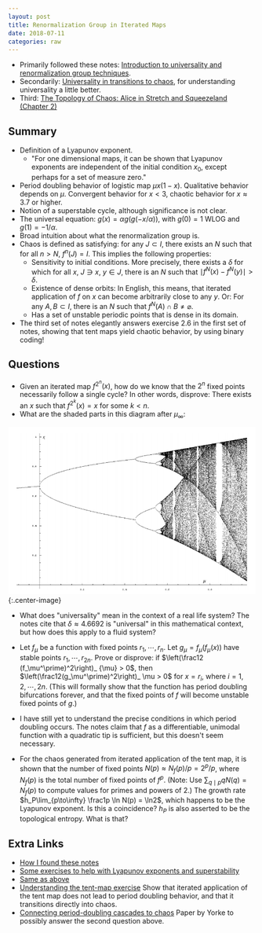 ```yaml
---
layout: post
title: Renormalization Group in Iterated Maps
date: 2018-07-11
categories: raw
---
```


 * Primarily followed these notes: [Introduction to universality and renormalization
group techniques](https://arxiv.org/pdf/1210.2262.pdf).
 * Secondarily: [Universality in transitions to
chaos](http://www.cns.gatech.edu/PHYS-4267/UFO.pdf), for understanding universality a little better.
 * Third: [The Topology of Chaos: Alice in Stretch and Squeezeland (Chapter 2)](http://csc.ucdavis.edu/~chaos/courses/ncaso/Readings/ch2.pdf)

## Summary

 * Definition of a Lyapunov exponent. 
   * "For one dimensional maps, it can be shown that Lyapunov exponents are independent of the initial condition $x_0$, except perhaps for a set of measure zero."
 * Period doubling behavior of logistic map $\mu x(1-x)$. Qualitative behavior depends on $\mu$. Convergent behavior for $x<3$, chaotic behavior for $x \approx 3.7$ or higher.
 * Notion of a superstable cycle, although significance is not clear.
 * The universal equation: $g(x) = \alpha g(g(-x/\alpha))$, with $g(0) = 1$ WLOG and $g(1) = -1/\alpha$.
 * Broad intuition about what the renormalization group is.
 * Chaos is defined as satisfying: for any $J\subset I$, there exists an $N$ such that for all $n>N$, $f^n(J) = I$. This implies the following properties:
   * Sensitivity to initial conditions. More precisely, there exists a $\delta$ for which for all $x$, $J\ni x$, $y\in J$, there is an $N$ such that $\mid f^N(x)-f^N(y)\mid>\delta$.
   * Existence of dense orbits: In English, this means, that iterated application of $f$ on $x$ can become arbitrarily close to any $y$. Or: For any $A,B\subset I$, there is an $N$ such that $f^N(A) \cap B \neq \varnothing$.
   * Has a set of unstable periodic points that is dense in its domain.
 * The third set of notes elegantly answers exercise 2.6 in the first set of notes, showing that tent maps yield chaotic behavior, by using binary coding!

## Questions

 * Given an iterated map $f^{2^n}(x)$, how do we know that the $2^n$ fixed points necessarily follow a single cycle? In other words, disprove: There exists an $x$ such that $f^{2^k}(x) = x$ for some $k <  n$.
 * What are the shaded parts in this diagram after $\mu_{\infty}$:

 ![Bifurcations of Logistic Map](/assets/renorm_bifurc.png){:.center-image}

 * What does "universality" mean in the context of a real life system? The notes cite that $\delta \approx 4.6692$ is "universal" in this mathematical context, but how does this apply to a fluid system?

 * Let $f_\mu$ be a function with fixed points $r_1, \cdots, r_{n}$. Let $g_\mu = f_\mu(f_\mu(x))$ have stable points $r_1,\cdots, r_{2n}$. Prove or disprove: if $\left(\frac12 (f_\mu^\prime)^2\right)_ {\mu} > 0$, then $\left(\frac12(g_\mu^\prime)^2\right)_ \mu > 0$ for $x=r_i$, where $i=1,2,\cdots, 2n$. (This will formally show that the function has period doubling bifurcations forever, and that the fixed points of $f$ will become unstable fixed points of $g$.)

 * I have still yet to understand the precise conditions in which period doubling occurs. The notes claim that $f$ as a differentiable, unimodal function with a quadratic tip is sufficient, but this doesn't seem necessary.

 * For the chaos generated from iterated application of the tent map, it is shown that the number of fixed points $N(p) \approx N_f(p)/p = 2^p/p$, where $N_f(p)$ is the total number of fixed points of $f^p$. (Note: Use $\sum_{q\mid p} q N(q) = N_f(p)$ to compute values for primes and powers of $2$.) The growth rate $h_P\lim_{p\to\infty} \frac1p \ln N(p) = \ln2$, which happens to be the Lyapunov exponent. Is this a coincidence? $h_P$ is also asserted to be the topological entropy. What is that?

## Extra Links

 * [How I found these notes](https://calculatedcontent.com/2015/04/01/why-deep-learning-works-ii-the-renormalization-group/)
 * [Some exercises to help with Lyapunov exponents and superstability](https://www.math.ucdavis.edu/~romik/teaching-pages/mat119b/119b-hw7-solutions.pdf)
 * [Same as above](https://www.math.ubc.ca/~andrewr/620341/assignments/assignment2_solutions.pdf)
 * [Understanding the tent-map exercise](http://oldwww.ma.man.ac.uk/~pag/dynsyst/2-itineraries.pdf) Show that iterated application of the tent map does not lead to period doubling behavior, and that it transitions directly into chaos.
 * [Connecting period-doubling cascades to chaos](https://arxiv.org/pdf/1002.3363.pdf) Paper by Yorke to possibly answer the second question above.

<!-- 
 Raw Notes:

 (Page 12): The last two paragraphs on the page confuse me. Also why is mu < 4 (Answer: To make sure that f: [0,1] -> [0,1]
If there are four fixed points of f^4(x), how do we know that they appear in a 4 cycle? Is it just topologically impossible to be two 2-cycles?
Also, why is this 4-cycle attractive? Why not repulsive?
What's all of the shady stuff on the bifurcation diagram after ~3.55ish?
(Remember, the y-axis shows the values of the fixed points)
What are all of the pseudo-lines in the >3.6 area?
Still need to understand what the Lyapunov exponent actually is. I think I'm misunderstanding it. (Do the exercises)
Verify Figure 6.
Exercise 2.1 answers my question about why there's only "one" Lyapunov exponent for the most part. If two functions are pieced together unnaturally, then of course not, but because the Lyapunov exponent ends up being the sum of log(f'(x_n)), and x_n -> stable points. What if there are two stable points naturally, like -x(x-1)(x+2)? (Only holds for the same neighborhood)
Wait how is a Lyapunov exponent defined for a cycle/periodic behavior?

Not clear why superstable orbits ~ when Figure 6 goes to -infty. Namely, show that gamma(mu) = -infty iff (F^n)'(x)=0

Universality
-------------

Would really like to understand the story of how universality of delta applies to turbulence or something real

[Meta: I like the writing style of this. It shows the cool parts, and then talks about the assumptions made ("we are not going to talk about how regular it needs to be"). Math textbooks often present in the other order.]

2.5: Why don't we have maps with 2^n periodic points decompose into two separate cycles? (Probably some kind of topological/algebraic argument)
2.6: Found this: http://csc.ucdavis.edu/~chaos/courses/ncaso/Readings/ch2.pdf

RG Introduction
------------------
When are the conditions 3.4 true? What are the assumptions being made?
	What if the function isn't even?
	Unpack the quadratic tip assumption
	Why is a<b needed?
Why is function space U an infinite dimensional space?
Shouldn't it be mapping 2^{n-1} to 2^{n} periods?
	No: Consider the fixed points x1 ... x_{2^n}. Then f(f(x_i)) = x_{i+2}, so the period is 2^{n-1}
Exercise: try mapping the logistic map and plotting it to see what happens
Still lacking a bit of intuition about superstable maps: Why do we care about these specifically?

May be worth looking at Feigenbaum's original work. [18] was recommended. -->



